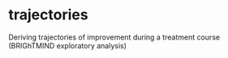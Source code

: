 # trajectories
Deriving trajectories of improvement during a treatment course (BRIGhTMIND exploratory analysis)
